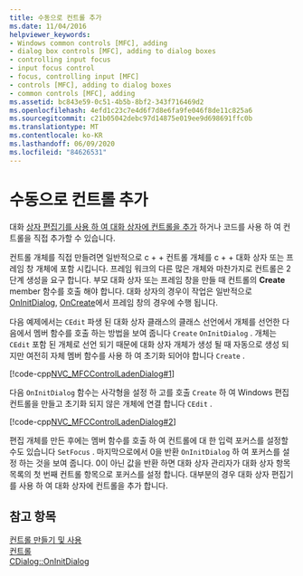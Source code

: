 ```yaml
---
title: 수동으로 컨트롤 추가
ms.date: 11/04/2016
helpviewer_keywords:
- Windows common controls [MFC], adding
- dialog box controls [MFC], adding to dialog boxes
- controlling input focus
- input focus control
- focus, controlling input [MFC]
- controls [MFC], adding to dialog boxes
- common controls [MFC], adding
ms.assetid: bc843e59-0c51-4b5b-8bf2-343f716469d2
ms.openlocfilehash: 4efd1c23c7e4d6f7d8e6fa9fe046f8de11c825a6
ms.sourcegitcommit: c21b05042debc97d14875e019ee9d698691ffc0b
ms.translationtype: MT
ms.contentlocale: ko-KR
ms.lasthandoff: 06/09/2020
ms.locfileid: "84626531"
---
```

# <a name="adding-controls-by-hand"></a>수동으로 컨트롤 추가

대화 [상자 편집기를 사용 하 여 대화 상자에 컨트롤을 추가](using-the-dialog-editor-to-add-controls.md) 하거나 코드를 사용 하 여 컨트롤을 직접 추가할 수 있습니다.

컨트롤 개체를 직접 만들려면 일반적으로 c + + 컨트롤 개체를 c + + 대화 상자 또는 프레임 창 개체에 포함 시킵니다. 프레임 워크의 다른 많은 개체와 마찬가지로 컨트롤은 2 단계 생성을 요구 합니다. 부모 대화 상자 또는 프레임 창을 만들 때 컨트롤의 **Create** member 함수를 호출 해야 합니다. 대화 상자의 경우이 작업은 일반적으로 [OnInitDialog](reference/cdialog-class.md#oninitdialog), [OnCreate](reference/cwnd-class.md#oncreate)에서 프레임 창의 경우에 수행 됩니다.

다음 예제에서는 `CEdit` 파생 된 대화 상자 클래스의 클래스 선언에서 개체를 선언한 다음에서 멤버 함수를 호출 하는 방법을 보여 줍니다 `Create` `OnInitDialog` . 개체는 `CEdit` 포함 된 개체로 선언 되기 때문에 대화 상자 개체가 생성 될 때 자동으로 생성 되지만 여전히 자체 멤버 함수를 사용 하 여 초기화 되어야 합니다 `Create` .

[!code-cpp[NVC_MFCControlLadenDialog#1](codesnippet/cpp/adding-controls-by-hand_1.h)]

다음 `OnInitDialog` 함수는 사각형을 설정 하 고를 호출 `Create` 하 여 Windows 편집 컨트롤을 만들고 초기화 되지 않은 개체에 연결 합니다 `CEdit` .

[!code-cpp[NVC_MFCControlLadenDialog#2](codesnippet/cpp/adding-controls-by-hand_2.cpp)]

편집 개체를 만든 후에는 멤버 함수를 호출 하 여 컨트롤에 대 한 입력 포커스를 설정할 수도 있습니다 `SetFocus` . 마지막으로에서 0을 반환 `OnInitDialog` 하 여 포커스를 설정 하는 것을 보여 줍니다. 0이 아닌 값을 반환 하면 대화 상자 관리자가 대화 상자 항목 목록의 첫 번째 컨트롤 항목으로 포커스를 설정 합니다. 대부분의 경우 대화 상자 편집기를 사용 하 여 대화 상자에 컨트롤을 추가 합니다.

## <a name="see-also"></a>참고 항목

[컨트롤 만들기 및 사용](making-and-using-controls.md)<br/>
[컨트롤](controls-mfc.md)<br/>
[CDialog::OnInitDialog](reference/cdialog-class.md#oninitdialog)
